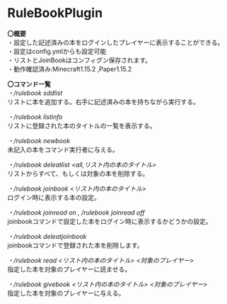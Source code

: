 # RuleBookPlugin  
**〇概要**  
・設定した記述済みの本をログインしたプレイヤーに表示することができる。   
・設定はconfig.ymlからも設定可能  
・リストとJoinBookはコンフィグン保存されます。  
・動作確認済み:Minecraft1.15.2 ,Paper1.15.2  
  
  
  
**〇コマンド一覧**  
*・/rulebook sddlist*    
リストに本を追加する。右手に記述済みの本を持ちながら実行する。
  
*・/rulebook listinfo*  
リストに登録された本のタイトルの一覧を表示する。  
  
*・/rulebook newbook*  
未記入の本をコマンド実行者に与える。
  
*・/rulebook deleatlist <all,リスト内の本のタイトル>*  
リストからすべて、もしくは対象の本を削除する。  
  
*・/rulebook joinbook <リスト内の本のタイトル>*   
ログイン時に表示する本の設定。  
  
*・/rulebook joinread on , /rulebook joinread off*  
joinbookコマンドで設定した本をログイン時に表示するかどうかの設定。  
  
*・/rulebook deleatjoinbook*  
joinbookコマンドで登録された本を削除します。  
  
*・/rulebook read <リスト内の本のタイトル> <対象のプレイヤー>*  
指定した本を対象のプレイヤーに読ませる。  
  
*・/rulebook givebook <リスト内の本のタイトル> <対象のプレイヤー>*  
指定した本を対象のプレイヤーに与える。  
  
